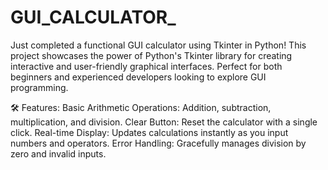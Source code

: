 # GUI_CALCULATOR_

Just completed a  functional GUI calculator using Tkinter in Python!
This project showcases the power of Python's Tkinter library for creating interactive and user-friendly graphical interfaces.
Perfect for both beginners and experienced developers looking to explore GUI programming.

🛠️ Features:
Basic Arithmetic Operations: Addition, subtraction, multiplication, and division.
Clear Button: Reset the calculator with a single click.
Real-time Display: Updates calculations instantly as you input numbers and operators.
Error Handling: Gracefully manages division by zero and invalid inputs.
